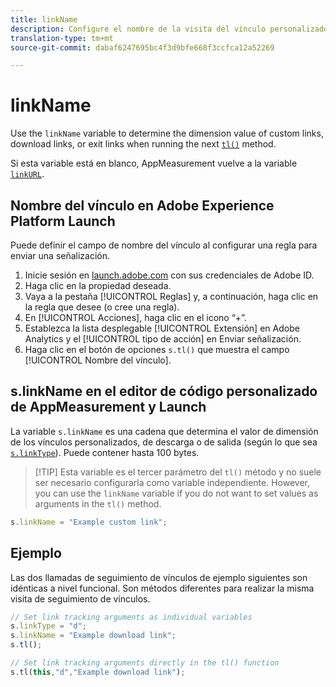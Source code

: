 ```yaml
---
title: linkName
description: Configure el nombre de la visita del vínculo personalizado.
translation-type: tm+mt
source-git-commit: dabaf6247695bc4f3d9bfe668f3ccfca12a52269

---
```



# linkName

Use the `linkName` variable to determine the dimension value of custom links, download links, or exit links when running the next [`tl()`](../functions/tl-method.md) method.

Si esta variable está en blanco, AppMeasurement vuelve a la variable [`linkURL`](linkurl.md).

## Nombre del vínculo en Adobe Experience Platform Launch

Puede definir el campo de nombre del vínculo al configurar una regla para enviar una señalización.

1. Inicie sesión en [launch.adobe.com](https://launch.adobe.com) con sus credenciales de Adobe ID.
2. Haga clic en la propiedad deseada.
3. Vaya a la pestaña [!UICONTROL Reglas] y, a continuación, haga clic en la regla que desee (o cree una regla).
4. En [!UICONTROL Acciones], haga clic en el icono “+”.
5. Establezca la lista desplegable [!UICONTROL Extensión] en Adobe Analytics y el [!UICONTROL tipo de acción] en Enviar señalización.
6. Haga clic en el botón de opciones `s.tl()` que muestra el campo [!UICONTROL Nombre del vínculo].

## s.linkName en el editor de código personalizado de AppMeasurement y Launch

La variable `s.linkName` es una cadena que determina el valor de dimensión de los vínculos personalizados, de descarga o de salida (según lo que sea [`s.linkType`](linktype.md)). Puede contener hasta 100 bytes.

>[!TIP] Esta variable es el tercer parámetro del `tl()` método y no suele ser necesario configurarla como variable independiente. However, you can use the `linkName` variable if you do not want to set values as arguments in the `tl()` method.

```js
s.linkName = "Example custom link";
```

## Ejemplo

Las dos llamadas de seguimiento de vínculos de ejemplo siguientes son idénticas a nivel funcional. Son métodos diferentes para realizar la misma visita de seguimiento de vínculos.

```js
// Set link tracking arguments as individual variables
s.linkType = "d";
s.linkName = "Example download link";
s.tl();

// Set link tracking arguments directly in the tl() function
s.tl(this,"d","Example download link");
```
